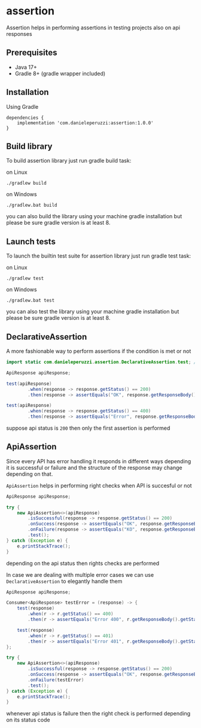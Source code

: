 # assertion
Assertion helps in performing assertions in testing projects also on api responses

## Prerequisites
- Java 17+
- Gradle 8+ (gradle wrapper included)

## Installation
Using Gradle

```
dependencies {
    implementation 'com.danieleperuzzi:assertion:1.0.0'
}
```

## Build library
To build assertion library just run gradle build task:

on Linux
```
./gradlew build
```

on Windows
```
./gradlew.bat build
```

you can also build the library using your machine gradle installation but please be sure gradle version is at least 8.

## Launch tests
To launch the builtin test suite for assertion library just run gradle test task:

on Linux
```
./gradlew test
```

on Windows
```
./gradlew.bat test
```

you can also test the library using your machine gradle installation but please be sure gradle version is at least 8.

## DeclarativeAssertion

A more fashionable way to perform assertions if the condition is met or not

```java
import static com.danieleperuzzi.assertion.DeclarativeAssertion.test; // used for readability

ApiResponse apiResponse;

test(apiResponse)
        .when(response -> response.getStatus() == 200)
        .then(response -> assertEquals("OK", response.getResponseBody().getStatus()));

test(apiResponse)
        .when(response -> response.getStatus() == 400)
        .then(response -> assertEquals("Error", response.getResponseBody().getStatus()));
```

suppose api status is ```200``` then only the first assertion is performed

## ApiAssertion

Since every API has error handling it responds in different ways depending it is successful or failure and the structure 
of the response may change depending on that.

```ApiAssertion``` helps in performing right checks when API is succesful or not

```java
ApiResponse apiResponse;

try {
    new ApiAssertion<>(apiResponse)
        .isSuccessful(response -> response.getStatus() == 200)
        .onSuccess(response -> assertEquals("OK", response.getResponseBody().getStatus()))
        .onFailure(response -> assertEquals("KO", response.getResponseBody().getStatus()))
        .test();
} catch (Exception e) {
    e.printStackTrace();
}
```

depending on the api status then rights checks are performed

In case we are dealing with multiple error cases we can use ```DeclarativeAssertion``` to elegantly handle them

```java
ApiResponse apiResponse;

Consumer<ApiResponse> testError = (response) -> {
    test(response)
        .when(r -> r.getStatus() == 400)
        .then(r -> assertEquals("Error 400", r.getResponseBody().getStatus()));

    test(response)
        .when(r -> r.getStatus() == 401)
        .then(r -> assertEquals("Error 401", r.getResponseBody().getStatus()));
};

try {
    new ApiAssertion<>(apiResponse)
        .isSuccessful(response -> response.getStatus() == 200)
        .onSuccess(response -> assertEquals("OK", response.getResponseBody().getStatus()))
        .onFailure(testError)
        .test();
} catch (Exception e) {
    e.printStackTrace();
}
```

whenever api status is failure then the right check is performed depending on its status code
